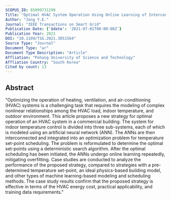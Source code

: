 ```yaml
---
SCOPUS_ID: 85099731299
Title: "Optimal HVAC System Operation Using Online Learning of Interconnected Neural Networks"
Author: "Jang Y.E."
Journal: "IEEE Transactions on Smart Grid"
Publication Date: {'$date': '2021-07-01T00:00:00Z'}
Publication Year: 2021
DOI: "10.1109/TSG.2021.3051564"
Source Type: "Journal"
Document Type: "ar"
Document Type Description: "Article"
Affliation: "Pohang University of Science and Technology"
Affliation Country: "South Korea"
Cited by count: 13
---
```


## Abstract
"Optimizing the operation of heating, ventilation, and air-conditioning (HVAC) systems is a challenging task that requires the modeling of complex nonlinear relationships among the HVAC load, indoor temperature, and outdoor environment. This article proposes a new strategy for optimal operation of an HVAC system in a commercial building. The system for indoor temperature control is divided into three sub-systems, each of which is modeled using an artificial neural network (ANN). The ANNs are then interconnected and integrated into an optimization problem for temperature set-point scheduling. The problem is reformulated to determine the optimal set-points using a deterministic search algorithm. After the optimal scheduling has been initiated, the ANNs undergo online learning repeatedly, mitigating overfitting. Case studies are conducted to analyze the performance of the proposed strategy, compared to strategies with a pre-determined temperature set-point, an ideal physics-based building model, and other types of machine learning-based modeling and scheduling methods. The case study results confirm that the proposed strategy is effective in terms of the HVAC energy cost, practical applicability, and training data requirements."
